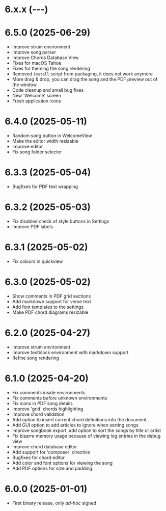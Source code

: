 # 6.x.x (---)

# 6.5.0 (2025-06-29)

- Improve strum environment
- Improve song parser
- Improve Chords Database View
- Fixes for macOS Tahoe
- Fixes for theming the song rendering
- Removed `install` script from packaging, it does not work anymore
- More drag & drop, you can drag the song and the PDF preview out of the window
- Code cleanup and small bug fixes
- New 'Welcome' screen
- Fresh application icons


# 6.4.0 (2025-05-11)

- Random song button in WelcomeView
- Make the editor width resizable
- Improve editor
- Fix song folder selector

# 6.3.3 (2025-05-04)

- Bugfixes for PDF text wrapping

# 6.3.2 (2025-05-03)

- Fix disabled check of style buttons in Settings
- Improve PDF labels

# 6.3.1 (2025-05-02)

- Fix colours in quickview

# 6.3.0 (2025-05-02)

- Show comments in PDF grid sections
- Add markdown support for verse text
- Add font templates to the settings
- Make PDF chord diagrams resizable

# 6.2.0 (2025-04-27)

- Improve strum environment
- Improve textblock environment with markdown support
- Refine song rendering

# 6.1.0 (2025-04-20)

- Fix comments inside environments
- Fix comments before unknown environments
- Fix icons in PDF song details
- Improve 'grid' chords highlighting
- Improve chord validation
- Add option to insert current chord definitions into the document
- Add GUI option to add articles to ignore when sorting songs
- Improve songbook export, add option to sort the songs by title or artist
- Fix bizarre memory usage because of viewing log entries in the debug view
- Improve chord database editor
- Add support for 'composer' directive
- Bugfixes for chord editor
- Add color and font options for viewing the song
- Add PDF options for size and padding

# 6.0.0 (2025-01-01)

- First binary release, only *ad-hoc* signed
